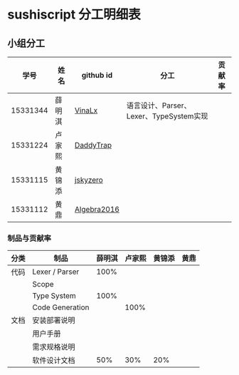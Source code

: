 # sushiscript 分工明细表

## 小组分工

| 学号     | 姓名   | github id                                     | 分工                                    | 贡献率 |
| -------- | ------ | --------------------------------------------- | --------------------------------------- | ------ |
| 15331344 | 薛明淇 | [VinaLx](https://github.com/VinaLx)           | 语言设计、Parser、Lexer、TypeSystem实现 |        |
| 15331224 | 卢家熙 | [DaddyTrap](https://github.com/DaddyTrap)     |                                         |        |
| 15331115 | 黄锦添 | [jskyzero](https://github.com/jskyzero)       |                                         |        |
| 15331112 | 黄鼎   | [Algebra2016](https://github.com/Algebra2016) |                                         |        |

### 制品与贡献率

| 分类 | 制品            | 薛明淇 | 卢家熙 | 黄锦添 | 黄鼎 |
| ---- | --------------- | ------ | ------ | ------ | ---- |
| 代码 | Lexer / Parser  | 100%   |        |        |      |
|      | Scope           |        |        |        |      |
|      | Type System     | 100%   |        |        |      |
|      | Code Generation |        | 100%   |        |      |
| 文档 | 安装部署说明    |        |        |        |      |
|      | 用户手册        |        |        |        |      |
|      | 需求规格说明    |        |        |        |      |
|      | 软件设计文档    | 50%    | 30%    | 20%    |      |

